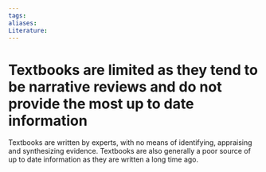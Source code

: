 ```yaml
---
tags:
aliases:
Literature:
---
```

# Textbooks are limited as they tend to be narrative reviews and do not provide the most up to date information
Textbooks are written by experts, with no means of identifying, appraising and synthesizing evidence.
Textbooks are also generally a poor source of up to date information as they are written a long time ago.